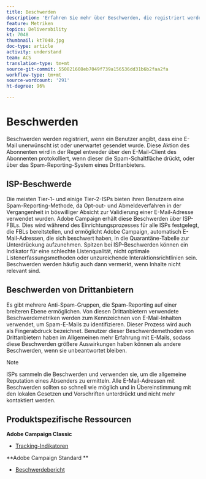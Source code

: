 ```yaml
---
title: Beschwerden
description: 'Erfahren Sie mehr über Beschwerden, die registriert werden, wenn ein Benutzer angibt, dass eine E-Mail unerwünscht ist oder unerwartet gesendet wurde. '
feature: Metriken
topics: Deliverability
kt: 7048
thumbnail: kt7048.jpg
doc-type: article
activity: understand
team: ACS
translation-type: tm+mt
source-git-commit: 550821608eb7049f739a156536dd31b6b2faa2fa
workflow-type: tm+mt
source-wordcount: '291'
ht-degree: 96%

---
```



# Beschwerden

Beschwerden werden registriert, wenn ein Benutzer angibt, dass eine E-Mail unerwünscht ist oder unerwartet gesendet wurde. Diese Aktion des Abonnenten wird in der Regel entweder über den E-Mail-Client des Abonnenten protokolliert, wenn dieser die Spam-Schaltfläche drückt, oder über das Spam-Reporting-System eines Drittanbieters.

## ISP-Beschwerde

Die meisten Tier-1- und einige Tier-2-ISPs bieten ihren Benutzern eine Spam-Reporting-Methode, da Opt-out- und Abmeldeverfahren in der Vergangenheit in böswilliger Absicht zur Validierung einer E-Mail-Adresse verwendet wurden. Adobe Campaign erhält diese Beschwerden über ISP-FBLs. Dies wird während des Einrichtungsprozesses für alle ISPs festgelegt, die FBLs bereitstellen, und ermöglicht Adobe Campaign, automatisch E-Mail-Adressen, die sich beschwert haben, in die Quarantäne-Tabelle zur Unterdrückung aufzunehmen. Spitzen bei ISP-Beschwerden können ein Indikator für eine schlechte Listenqualität, nicht optimale Listenerfassungsmethoden oder unzureichende Interaktionsrichtlinien sein. Beschwerden werden häufig auch dann vermerkt, wenn Inhalte nicht relevant sind.

## Beschwerden von Drittanbietern

Es gibt mehrere Anti-Spam-Gruppen, die Spam-Reporting auf einer breiteren Ebene ermöglichen. Von diesen Drittanbietern verwendete Beschwerdemetriken werden zum Kennzeichnen von E-Mail-Inhalten verwendet, um Spam-E-Mails zu identifizieren. Dieser Prozess wird auch als Fingerabdruck bezeichnet. Benutzer dieser Beschwerdemethoden von Drittanbietern haben im Allgemeinen mehr Erfahrung mit E-Mails, sodass diese Beschwerden größere Auswirkungen haben können als andere Beschwerden, wenn sie unbeantwortet bleiben.

>[!NOTE]
>
>ISPs sammeln die Beschwerden und verwenden sie, um die allgemeine Reputation eines Absenders zu ermitteln. Alle E-Mail-Adressen mit Beschwerden sollten so schnell wie möglich und in Übereinstimmung mit den lokalen Gesetzen und Vorschriften unterdrückt und nicht mehr kontaktiert werden.

## Produktspezifische Ressourcen

**Adobe Campaign Classic**

* [Tracking-Indikatoren](https://experienceleague.adobe.com/docs/campaign-classic/using/reporting/reports-on-deliveries/delivery-reports.html#tracking-indicators)

**Adobe Campaign Standard **

* [Beschwerdebericht](https://experienceleague.adobe.com/docs/campaign-standard/using/reporting/list-of-reports/complaints.html?lang=de#reporting)